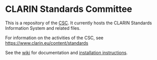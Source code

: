 # CLARIN Standards Committee

This is a repository of the [CSC](https://www.clarin.eu/governance/standards-committee). It currently hosts the CLARIN Standards Information System and related files.

For information on the activities of the CSC, see https://www.clarin.eu/content/standards

See the [wiki](https://github.com/clarin-eric/standards/wiki) for documentation and [installation instructions](https://github.com/clarin-eric/standards/wiki/Installation).
